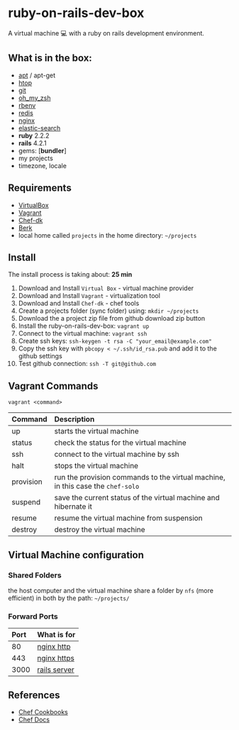 # ruby-on-rails-dev-box
A virtual machine :computer: with a ruby on rails development environment.

## What is in the box:

* [apt](https://github.com/opscode-cookbooks/apt) / apt-get
* [htop](https://github.com/phlipper/chef-htop)
* [git](https://github.com/jssjr/git)
* [oh_my_zsh](https://github.com/shingara/oh-my-zsh-chef)
* [rbenv](https://github.com/fnichol/chef-rbenv)
* [redis](https://github.com/brianbianco/redisio)
* [nginx](https://github.com/miketheman/nginx)
* [elastic-search](https://github.com/nathwill/chef-elasticsearch-ng)
* **ruby** 2.2.2
* **rails** 4.2.1
* gems: [**bundler**]
* my projects
* timezone, locale

## Requirements

* [VirtualBox](https://www.virtualbox.org)
* [Vagrant](http://vagrantup.com)
* [Chef-dk](https://downloads.chef.io/chef-dk/)
* [Berk](http://berkshelf.com/)
* local home called `projects` in the home directory: `~/projects`

## Install

The install process is taking about: **25 min**

1. Download and Install `Virtual Box` - virtual machine provider
2. Download and Install `Vagrant` - virtualization tool
3. Download and Install `Chef-dk` - chef tools
4. Create a projects folder (sync folder) using: `mkdir ~/projects`
5. Download the a project zip file from github download zip button
6. Install the ruby-on-rails-dev-box: `vagrant up`
7. Connect to the virtual machine: `vagrant ssh`
8. Create ssh keys: `ssh-keygen -t rsa -C "your_email@example.com"`
9. Copy the ssh key with `pbcopy < ~/.ssh/id_rsa.pub` and add it to the github settings
10. Test github connection: `ssh -T git@github.com`

## Vagrant Commands

```shell
vagrant <command>
```

| Command   | Description                                                                     |
| :-------- | :------------------------------------------------------------------------------ |
| up        | starts the virtual machine                                                      |
| status    | check the status for the virtual machine                                        |
| ssh       | connect to the virtual machine by ssh                                           |
| halt      | stops the virtual machine                                                       |
| provision | run the provision commands to the virtual machine, in this case the `chef-solo` |
| suspend   | save the current status of the virtual machine and hibernate it                 |
| resume    | resume the virtual machine from suspension                                      |
| destroy   | destroy the virtual machine                                                     |

## Virtual Machine configuration

### Shared Folders

the host computer and the virtual machine share a folder by `nfs` (more efficient) in both by the path: `~/projects/`

### Forward Ports

| Port | What is for                               |
| :--- | :---------------------------------------- |
| 80   | [nginx http](http://192.168.33.10)        |
| 443  | [nginx https](https://192.168.33.10)      |
| 3000 | [rails server](http://192.168.33.10:3000) |

## References

* [Chef Cookbooks](https://supermarket.chef.io/)
* [Chef Docs](https://docs.chef.io/)
